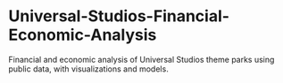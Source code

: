 # Universal-Studios-Financial-Economic-Analysis
Financial and economic analysis of Universal Studios theme parks using public data, with visualizations and models.

